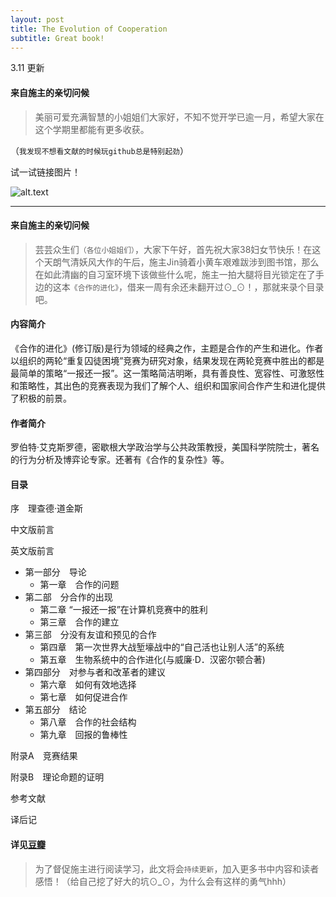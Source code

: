 ```yaml
---
layout: post
title: The Evolution of Cooperation
subtitle: Great book!
---
```


3.11 更新
#### 来自施主的亲切问候
>美丽可爱充满智慧的小姐姐们大家好，不知不觉开学已逾一月，希望大家在这个学期里都能有更多收获。

（`我发现不想看文献的时候玩github总是特别起劲`）

试一试链接图片！

![alt.text](http://pic13.997788.com/pic_search/00/36/86/35/se36863555.jpg)



---
#### 来自施主的亲切问候 

>芸芸众生们`（各位小姐姐们）`，大家下午好，首先祝大家38妇女节快乐！在这个天朗气清妖风大作的午后，施主Jin骑着小黄车艰难跋涉到图书馆，那么在如此清幽的自习室环境下该做些什么呢，施主一拍大腿将目光锁定在了手边的这本`《合作的进化》`，借来一周有余还未翻开过⊙_⊙！，那就来录个目录吧。



#### 内容简介

《合作的进化》(修订版)是行为领域的经典之作，主题是合作的产生和进化。作者以组织的两轮“重复囚徒困境”竞赛为研究对象，结果发现在两轮竞赛中胜出的都是最简单的策略“一报还一报”。这一策略简洁明晰，具有善良性、宽容性、可激怒性和策略性，其出色的竞赛表现为我们了解个人、组织和国家间合作产生和进化提供了积极的前景。

#### 作者简介

罗伯特·艾克斯罗德，密歇根大学政治学与公共政策教授，美国科学院院士，著名的行为分析及博弈论专家。还著有《合作的复杂性》等。

#### 目录

序　理查德·道金斯

中文版前言

英文版前言

* 第一部分　导论
    * 第一章　合作的问题
* 第二部　分合作的出现
    * 第二章 “一报还一报”在计算机竞赛中的胜利
    * 第三章　合作的建立
* 第三部　分没有友谊和预见的合作
    * 第四章　第一次世界大战堑壕战中的“自己活也让别人活”的系统
    * 第五章　生物系统中的合作进化(与威廉·D．汉密尔顿合著)
* 第四部分　对参与者和改革者的建议
    * 第六章　如何有效地选择
    * 第七章　如何促进合作
* 第五部分　结论
    * 第八章　合作的社会结构
    * 第九章　回报的鲁棒性

附录A　竞赛结果

附录B　理论命题的证明

参考文献

译后记

#### 详见[豆瓣](https://book.douban.com/subject/2259198/)

>为了督促施主进行阅读学习，此文将会`持续更新`，加入更多书中内容和读者感悟！（给自己挖了好大的坑⊙_⊙，为什么会有这样的勇气hhh）



